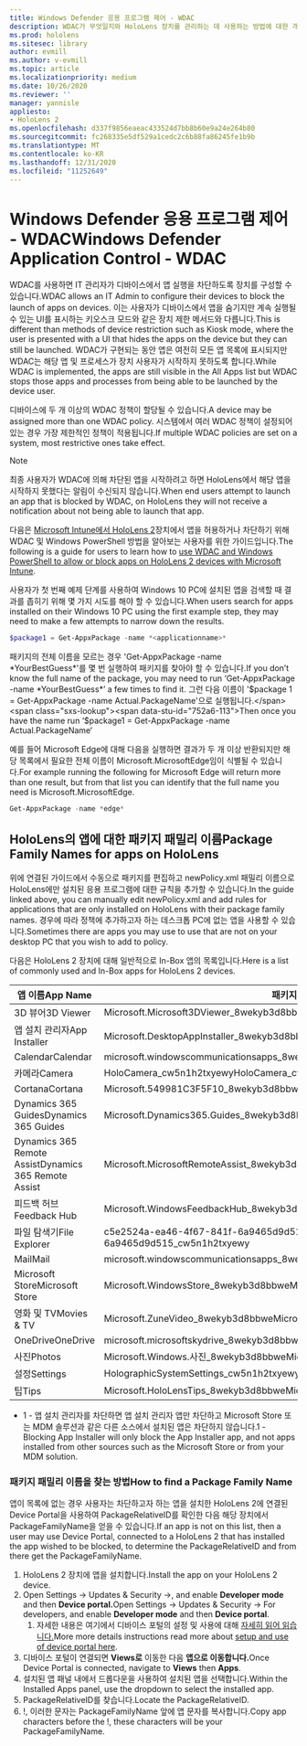 ```yaml
---
title: Windows Defender 응용 프로그램 제어 - WDAC
description: WDAC가 무엇일지와 HoloLens 장치를 관리하는 데 사용하는 방법에 대한 개요입니다.
ms.prod: hololens
ms.sitesec: library
author: evmill
ms.author: v-evmill
ms.topic: article
ms.localizationpriority: medium
ms.date: 10/26/2020
ms.reviewer: ''
manager: yannisle
appliesto:
- HoloLens 2
ms.openlocfilehash: d337f9856eaeac433524d7bb8b60e9a24e264b80
ms.sourcegitcommit: fc268335e5df529a1cedc2c6b88fa86245fe1b9b
ms.translationtype: MT
ms.contentlocale: ko-KR
ms.lasthandoff: 12/31/2020
ms.locfileid: "11252649"
---
```

# <span data-ttu-id="752a6-103">Windows Defender 응용 프로그램 제어 - WDAC</span><span class="sxs-lookup"><span data-stu-id="752a6-103">Windows Defender Application Control - WDAC</span></span>

<span data-ttu-id="752a6-104">WDAC를 사용하면 IT 관리자가 디바이스에서 앱 실행을 차단하도록 장치를 구성할 수 있습니다.</span><span class="sxs-lookup"><span data-stu-id="752a6-104">WDAC allows an IT Admin to configure their devices to block the launch of apps on devices.</span></span> <span data-ttu-id="752a6-105">이는 사용자가 디바이스에서 앱을 숨기지만 계속 실행될 수 있는 UI를 표시하는 키오스크 모드와 같은 장치 제한 메서드와 다릅니다.</span><span class="sxs-lookup"><span data-stu-id="752a6-105">This is different than methods of device restriction such as Kiosk mode, where  the user is presented with a UI that hides the apps on the device but they can still be launched.</span></span> <span data-ttu-id="752a6-106">WDAC가 구현되는 동안 앱은 여전히 모든 앱 목록에 표시되지만 WDAC는 해당 앱 및 프로세스가 장치 사용자가 시작하지 못하도록 합니다.</span><span class="sxs-lookup"><span data-stu-id="752a6-106">While WDAC is implemented, the apps are still visible in the All Apps list but WDAC stops those apps and processes from being able to be launched by the device user.</span></span>

<span data-ttu-id="752a6-107">디바이스에 두 개 이상의 WDAC 정책이 할당될 수 있습니다.</span><span class="sxs-lookup"><span data-stu-id="752a6-107">A device may be assigned more than one WDAC policy.</span></span> <span data-ttu-id="752a6-108">시스템에서 여러 WDAC 정책이 설정되어 있는 경우 가장 제한적인 정책이 적용됩니다.</span><span class="sxs-lookup"><span data-stu-id="752a6-108">If multiple WDAC policies are set on a system, most restrictive ones take effect.</span></span> 

> [!NOTE]
> <span data-ttu-id="752a6-109">최종 사용자가 WDAC에 의해 차단된 앱을 시작하려고 하면 HoloLens에서 해당 앱을 시작하지 못했다는 알림이 수신되지 않습니다.</span><span class="sxs-lookup"><span data-stu-id="752a6-109">When end users attempt to launch an app that is blocked by WDAC, on HoloLens they will not receive a notification about not being able to launch that app.</span></span>

<span data-ttu-id="752a6-110">다음은 [Microsoft Intune에서 HoloLens 2](https://docs.microsoft.com/mem/intune/configuration/custom-profile-hololens)장치에서 앱을 허용하거나 차단하기 위해 WDAC 및 Windows PowerShell 방법을 알아보는 사용자를 위한 가이드입니다.</span><span class="sxs-lookup"><span data-stu-id="752a6-110">The following is a guide for users to learn how to [use WDAC and Windows PowerShell to allow or block apps on HoloLens 2 devices with Microsoft Intune](https://docs.microsoft.com/mem/intune/configuration/custom-profile-hololens).</span></span>

<span data-ttu-id="752a6-111">사용자가 첫 번째 예제 단계를 사용하여 Windows 10 PC에 설치된 앱을 검색할 때 결과를 좁히기 위해 몇 가지 시도를 해야 할 수 있습니다.</span><span class="sxs-lookup"><span data-stu-id="752a6-111">When users search for apps installed on their Windows 10 PC using the first example step, they may need to make a few attempts to narrow down the results.</span></span>

```powershell
$package1 = Get-AppxPackage -name *<applicationname>*
``` 

<span data-ttu-id="752a6-112">패키지의 전체 이름을 모르는 경우 'Get-AppxPackage -name \*YourBestGuess\*'를 몇 번 실행하여 패키지를 찾아야 할 수 있습니다.</span><span class="sxs-lookup"><span data-stu-id="752a6-112">If you don’t know the full name of the package, you may need to run ‘Get-AppxPackage -name \*YourBestGuess\*’ a few times to find it.</span></span> <span data-ttu-id="752a6-113">그런 다음 이름이 '$package 1 = Get-AppxPackage -name Actual.PackageName'으로 실행됩니다.</span><span class="sxs-lookup"><span data-stu-id="752a6-113">Then once you have the name run ‘$package1 = Get-AppxPackage -name Actual.PackageName‘</span></span>

<span data-ttu-id="752a6-114">예를 들어 Microsoft Edge에 대해 다음을 실행하면 결과가 두 개 이상 반환되지만 해당 목록에서 필요한 전체 이름이 Microsoft.MicrosoftEdge임이 식별될 수 있습니다.</span><span class="sxs-lookup"><span data-stu-id="752a6-114">For example running the following for Microsoft Edge will return more than one result, but from that list you can identify that the full name you need is Microsoft.MicrosoftEdge.</span></span>

```powershell
Get-AppxPackage -name *edge*
``` 

## <span data-ttu-id="752a6-115">HoloLens의 앱에 대한 패키지 패밀리 이름</span><span class="sxs-lookup"><span data-stu-id="752a6-115">Package Family Names for apps on HoloLens</span></span>

<span data-ttu-id="752a6-116">위에 연결된 가이드에서 수동으로 패키지를 편집하고 newPolicy.xml 패밀리 이름으로 HoloLens에만 설치된 응용 프로그램에 대한 규칙을 추가할 수 있습니다.</span><span class="sxs-lookup"><span data-stu-id="752a6-116">In the guide linked above, you can manually edit newPolicy.xml and add rules for applications that are only installed on HoloLens with their package family names.</span></span> <span data-ttu-id="752a6-117">경우에 따라 정책에 추가하고자 하는 데스크톱 PC에 없는 앱을 사용할 수 있습니다.</span><span class="sxs-lookup"><span data-stu-id="752a6-117">Sometimes there are apps you may use to use that are not on your desktop PC that you wish to add to policy.</span></span>

<span data-ttu-id="752a6-118">다음은 HoloLens 2 장치에 대해 일반적으로 In-Box 앱의 목록입니다.</span><span class="sxs-lookup"><span data-stu-id="752a6-118">Here is a list of commonly used and In-Box apps for HoloLens 2 devices.</span></span>

| <span data-ttu-id="752a6-119">앱 이름</span><span class="sxs-lookup"><span data-stu-id="752a6-119">App Name</span></span>                   | <span data-ttu-id="752a6-120">패키지 패밀리 이름</span><span class="sxs-lookup"><span data-stu-id="752a6-120">Package Family Name</span></span>                                |
|----------------------------|----------------------------------------------------|
| <span data-ttu-id="752a6-121">3D 뷰어</span><span class="sxs-lookup"><span data-stu-id="752a6-121">3D Viewer</span></span>                  | <span data-ttu-id="752a6-122">Microsoft.Microsoft3DViewer_8wekyb3d8bbwe</span><span class="sxs-lookup"><span data-stu-id="752a6-122">Microsoft.Microsoft3DViewer_8wekyb3d8bbwe</span></span>          |
| <span data-ttu-id="752a6-123">앱 설치 관리자</span><span class="sxs-lookup"><span data-stu-id="752a6-123">App Installer</span></span>              | <span data-ttu-id="752a6-124">Microsoft.DesktopAppInstaller_8wekyb3d8bbwe <sup> 1</span><span class="sxs-lookup"><span data-stu-id="752a6-124">Microsoft.DesktopAppInstaller_8wekyb3d8bbwe <sup>1</span></span></sup>         |
| <span data-ttu-id="752a6-125">Calendar</span><span class="sxs-lookup"><span data-stu-id="752a6-125">Calendar</span></span>                   | <span data-ttu-id="752a6-126">microsoft.windowscommunicationsapps_8wekyb3d8bbwe</span><span class="sxs-lookup"><span data-stu-id="752a6-126">microsoft.windowscommunicationsapps_8wekyb3d8bbwe</span></span>  |
| <span data-ttu-id="752a6-127">카메라</span><span class="sxs-lookup"><span data-stu-id="752a6-127">Camera</span></span>                     | <span data-ttu-id="752a6-128">HoloCamera_cw5n1h2txyewy</span><span class="sxs-lookup"><span data-stu-id="752a6-128">HoloCamera_cw5n1h2txyewy</span></span>                           |
| <span data-ttu-id="752a6-129">Cortana</span><span class="sxs-lookup"><span data-stu-id="752a6-129">Cortana</span></span>                    | <span data-ttu-id="752a6-130">Microsoft.549981C3F5F10_8wekyb3d8bbwe</span><span class="sxs-lookup"><span data-stu-id="752a6-130">Microsoft.549981C3F5F10_8wekyb3d8bbwe</span></span>              |
| <span data-ttu-id="752a6-131">Dynamics 365 Guides</span><span class="sxs-lookup"><span data-stu-id="752a6-131">Dynamics 365 Guides</span></span>        | <span data-ttu-id="752a6-132">Microsoft.Dynamics365.Guides_8wekyb3d8bbwe</span><span class="sxs-lookup"><span data-stu-id="752a6-132">Microsoft.Dynamics365.Guides_8wekyb3d8bbwe</span></span>         |
| <span data-ttu-id="752a6-133">Dynamics 365 Remote Assist</span><span class="sxs-lookup"><span data-stu-id="752a6-133">Dynamics 365 Remote Assist</span></span> | <span data-ttu-id="752a6-134">Microsoft.MicrosoftRemoteAssist_8wekyb3d8bbwe</span><span class="sxs-lookup"><span data-stu-id="752a6-134">Microsoft.MicrosoftRemoteAssist_8wekyb3d8bbwe</span></span>      |
| <span data-ttu-id="752a6-135">피드백 허브</span><span class="sxs-lookup"><span data-stu-id="752a6-135">Feedback Hub</span></span>               | <span data-ttu-id="752a6-136">Microsoft.WindowsFeedbackHub_8wekyb3d8bbwe</span><span class="sxs-lookup"><span data-stu-id="752a6-136">Microsoft.WindowsFeedbackHub_8wekyb3d8bbwe</span></span>         |
| <span data-ttu-id="752a6-137">파일 탐색기</span><span class="sxs-lookup"><span data-stu-id="752a6-137">File Explorer</span></span>              | <span data-ttu-id="752a6-138">c5e2524a-ea46-4f67-841f-6a9465d9d515_cw5n1h2txyewy</span><span class="sxs-lookup"><span data-stu-id="752a6-138">c5e2524a-ea46-4f67-841f-6a9465d9d515_cw5n1h2txyewy</span></span> |
| <span data-ttu-id="752a6-139">Mail</span><span class="sxs-lookup"><span data-stu-id="752a6-139">Mail</span></span>                       | <span data-ttu-id="752a6-140">microsoft.windowscommunicationsapps_8wekyb3d8bbwe</span><span class="sxs-lookup"><span data-stu-id="752a6-140">microsoft.windowscommunicationsapps_8wekyb3d8bbwe</span></span>  |
| <span data-ttu-id="752a6-141">Microsoft Store</span><span class="sxs-lookup"><span data-stu-id="752a6-141">Microsoft Store</span></span>            | <span data-ttu-id="752a6-142">Microsoft.WindowsStore_8wekyb3d8bbwe</span><span class="sxs-lookup"><span data-stu-id="752a6-142">Microsoft.WindowsStore_8wekyb3d8bbwe</span></span>               |
| <span data-ttu-id="752a6-143">영화 및 TV</span><span class="sxs-lookup"><span data-stu-id="752a6-143">Movies & TV</span></span>                | <span data-ttu-id="752a6-144">Microsoft.ZuneVideo_8wekyb3d8bbwe</span><span class="sxs-lookup"><span data-stu-id="752a6-144">Microsoft.ZuneVideo_8wekyb3d8bbwe</span></span>                  |
| <span data-ttu-id="752a6-145">OneDrive</span><span class="sxs-lookup"><span data-stu-id="752a6-145">OneDrive</span></span>                   | <span data-ttu-id="752a6-146">microsoft.microsoftskydrive_8wekyb3d8bbwe</span><span class="sxs-lookup"><span data-stu-id="752a6-146">microsoft.microsoftskydrive_8wekyb3d8bbwe</span></span>          |
| <span data-ttu-id="752a6-147">사진</span><span class="sxs-lookup"><span data-stu-id="752a6-147">Photos</span></span>                     | <span data-ttu-id="752a6-148">Microsoft.Windows.사진_8wekyb3d8bbwe</span><span class="sxs-lookup"><span data-stu-id="752a6-148">Microsoft.Windows.Photos_8wekyb3d8bbwe</span></span>             |
| <span data-ttu-id="752a6-149">설정</span><span class="sxs-lookup"><span data-stu-id="752a6-149">Settings</span></span>                   | <span data-ttu-id="752a6-150">HolographicSystemSettings_cw5n1h2txyewy</span><span class="sxs-lookup"><span data-stu-id="752a6-150">HolographicSystemSettings_cw5n1h2txyewy</span></span>            |
| <span data-ttu-id="752a6-151">팁</span><span class="sxs-lookup"><span data-stu-id="752a6-151">Tips</span></span>                       | <span data-ttu-id="752a6-152">Microsoft.HoloLensTips_8wekyb3d8bbwe</span><span class="sxs-lookup"><span data-stu-id="752a6-152">Microsoft.HoloLensTips_8wekyb3d8bbwe</span></span>               |

- <span data-ttu-id="752a6-153">1 - 앱 설치 관리자를 차단하면 앱 설치 관리자 앱만 차단하고 Microsoft Store 또는 MDM 솔루션과 같은 다른 소스에서 설치된 앱은 차단하지 않습니다.</span><span class="sxs-lookup"><span data-stu-id="752a6-153">1 - Blocking App Installer will only block the App Installer app, and not apps installed from other sources such as the Microsoft Store or from your MDM solution.</span></span>

### <span data-ttu-id="752a6-154">패키지 패밀리 이름을 찾는 방법</span><span class="sxs-lookup"><span data-stu-id="752a6-154">How to find a Package Family Name</span></span>

<span data-ttu-id="752a6-155">앱이 목록에 없는 경우 사용자는 차단하고자 하는 앱을 설치한 HoloLens 2에 연결된 Device Portal을 사용하여 PackageRelativeID를 확인한 다음 해당 장치에서 PackageFamilyName을 얻을 수 있습니다.</span><span class="sxs-lookup"><span data-stu-id="752a6-155">If an app is not on this list, then a user may use Device Portal, connected to a HoloLens 2 that has installed the app wished to be blocked, to determine the PackageRelativeID and from there get the PackageFamilyName.</span></span>

1. <span data-ttu-id="752a6-156">HoloLens 2 장치에 앱을 설치합니다.</span><span class="sxs-lookup"><span data-stu-id="752a6-156">Install the app on your HoloLens 2 device.</span></span> 
1. <span data-ttu-id="752a6-157">Open Settings -> Updates & Security ->, and enable **Developer mode** and then **Device portal.**</span><span class="sxs-lookup"><span data-stu-id="752a6-157">Open Settings -> Updates & Security -> For developers, and enable **Developer mode** and then **Device portal**.</span></span> 
    1. <span data-ttu-id="752a6-158">자세한 내용은 여기에서 디바이스 포털의 설정 및 사용에 대해 [자세히 읽어 읽습니다.](https://docs.microsoft.com/windows/mixed-reality/develop/platform-capabilities-and-apis/using-the-windows-device-portal)</span><span class="sxs-lookup"><span data-stu-id="752a6-158">More more details instructions read more about [setup and use of device portal here](https://docs.microsoft.com/windows/mixed-reality/develop/platform-capabilities-and-apis/using-the-windows-device-portal).</span></span>
1. <span data-ttu-id="752a6-159">디바이스 포털이 연결되면 **Views로** 이동한 다음 **앱으로 이동합니다.**</span><span class="sxs-lookup"><span data-stu-id="752a6-159">Once Device Portal is connected, navigate to **Views** then **Apps**.</span></span> 
1. <span data-ttu-id="752a6-160">설치된 앱 패널 내에서 드롭다운을 사용하여 설치된 앱을 선택합니다.</span><span class="sxs-lookup"><span data-stu-id="752a6-160">Within the Installed Apps panel, use the dropdown to select the installed app.</span></span> 
1. <span data-ttu-id="752a6-161">PackageRelativeID를 찾습니다.</span><span class="sxs-lookup"><span data-stu-id="752a6-161">Locate the PackageRelativeID.</span></span> 
1. <span data-ttu-id="752a6-162">!, 이러한 문자는 PackageFamilyName 앞에 앱 문자를 복사합니다.</span><span class="sxs-lookup"><span data-stu-id="752a6-162">Copy app characters before the !, these characters will be your PackageFamilyName.</span></span>


